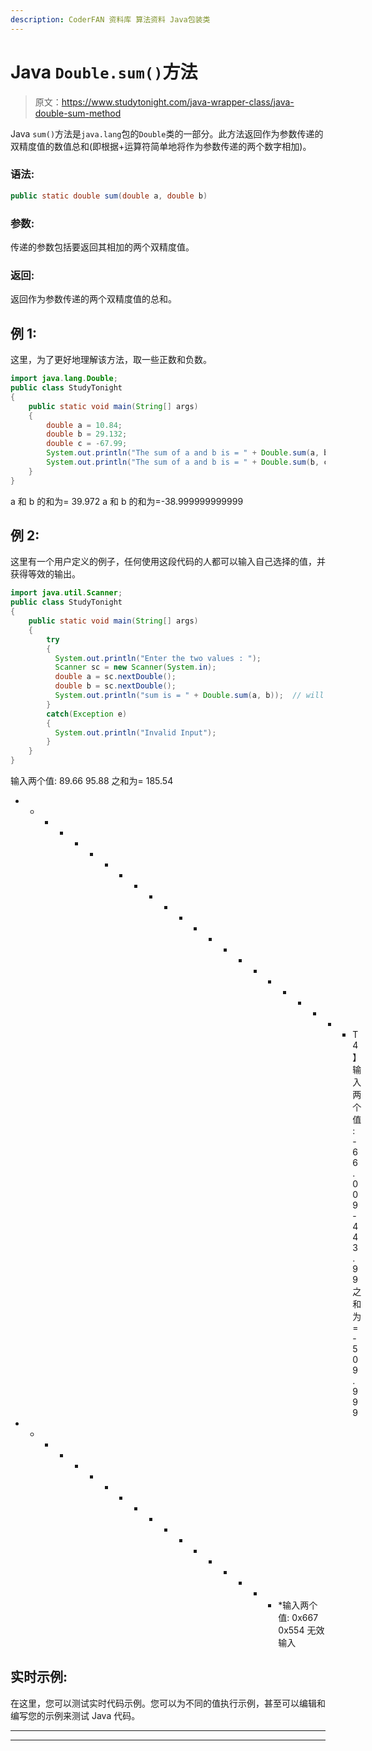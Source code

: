 ```yaml
---
description: CoderFAN 资料库 算法资料 Java包装类
---
```


# Java `Double.sum()`方法

> 原文：<https://www.studytonight.com/java-wrapper-class/java-double-sum-method>

Java `sum()`方法是`java.lang`包的`Double`类的一部分。此方法返回作为参数传递的双精度值的数值总和(即根据+运算符简单地将作为参数传递的两个数字相加)。

### 语法:

```java
public static double sum(double a, double b) 
```

### 参数:

传递的参数包括要返回其相加的两个双精度值。

### 返回:

返回作为参数传递的两个双精度值的总和。

## 例 1:

这里，为了更好地理解该方法，取一些正数和负数。

```java
import java.lang.Double;
public class StudyTonight
{  
    public static void main(String[] args) 
    {          
        double a = 10.84;  
        double b = 29.132;  
        double c = -67.99;
        System.out.println("The sum of a and b is = " + Double.sum(a, b));  // It will return the sum of a and b
        System.out.println("The sum of a and b is = " + Double.sum(b, c));  // It will return the sum of a and b        
    }      
}
```

a 和 b 的和为= 39.972
a 和 b 的和为=-38.999999999999

## 例 2:

这里有一个用户定义的例子，任何使用这段代码的人都可以输入自己选择的值，并获得等效的输出。

```java
import java.util.Scanner;  
public class StudyTonight
{  
    public static void main(String[] args) 
    {  
        try
        {
          System.out.println("Enter the two values : ");  
          Scanner sc = new Scanner(System.in);  
          double a = sc.nextDouble();  
          double b = sc.nextDouble();  
          System.out.println("sum is = " + Double.sum(a, b));  // will return the sum of a and b. 
        }
        catch(Exception e)
        {
          System.out.println("Invalid Input");
        }        
    }  
} 
```

输入两个值:
89.66 95.88
之和为= 185.54
* * * * * * * * * * * * * * * * * * * * * * * T4】输入两个值:
-66.009 -443.99
之和为=-509.999
* * * * * * * * * * * * * * * * * * *输入两个值:
0x667 0x554
无效输入

## 实时示例:

在这里，您可以测试实时代码示例。您可以为不同的值执行示例，甚至可以编辑和编写您的示例来测试 Java 代码。

* * *

* * *